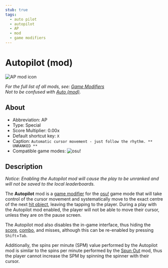 ```yaml
---
stub: true
tags:
  - auto pilot
  - autopilot
  - AP
  - mod
  - game modifiers
---
```


# Autopilot (mod)

![AP mod icon](/wiki/shared/mods/AP.png "Auto Pilot (AP) mod icon")

*For the full list of all mods, see: [Game Modifiers](/wiki/Gameplay/Game_modifier)*\
*Not to be confused with [Auto (mod)](/wiki/Gameplay/Game_modifier/Auto).*

## About

- Abbreviation: AP
- Type: Special
- Score Multiplier: 0.00x
- Default shortcut key: `X`
- Caption: `Automatic cursor movement - just follow the rhythm. ** UNRANKED **`
- Compatible game modes: ![][osu!]

## Description

*Notice: Enabling the Autopilot mod will cause the play to be unranked and will not be saved to the local leaderboards.*

The **Autopilot** mod is a [game modifier](/wiki/Gameplay/Game_modifier) for the [osu!](/wiki/Game_mode/osu!) game mode that will take control of the cursor movement and systematically move to the exact centre of the next [hit object](/wiki/Gameplay/Hit_object), leaving the tapping to the player. During a play with the Autopilot mod enabled, the player will not be able to move their cursor, unless they are on the pause screen.

The Autopilot mod also disables the in-game interface, thus hiding the [score](/wiki/Gameplay/Score), [combo](/wiki/Beatmapping/Combo), and misses, although this can be re-enabled by pressing `Shift`+`Tab`.

Additionally, the spins per minute (SPM) value performed by the Autopilot mod is similar to the spins per minute performed by the [Spun Out](/wiki/Gameplay/Game_modifier/Spun_Out) mod, thus the player cannot increase the SPM by spinning the spinner with their cursor.

[osu!]: /wiki/shared/mode/osu.png "osu!"
